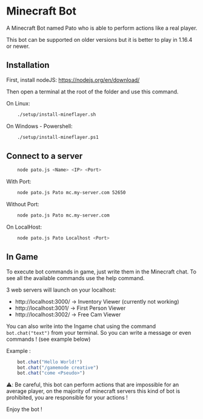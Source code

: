 # Minecraft Bot

A Minecraft Bot named Pato who is able to perform actions like a real player.


This bot can be supported on older versions but it is better to play in 1.16.4 or newer.


## Installation

First, install nodeJS:
https://nodejs.org/en/download/


Then open a terminal at the root of the folder and use this command.

On Linux:

```bash
    ./setup/install-mineflayer.sh
```

On Windows - Powershell:

```bash
    ./setup/install-mineflayer.ps1
```
## Connect to a server

```bash
    node pato.js <Name> <IP> <Port>
```

With Port:

```bash
    node pato.js Pato mc.my-server.com 52650
```

Without Port:

```bash
    node pato.js Pato mc.my-server.com
```

On LocalHost:

```bash
    node pato.js Pato Localhost <Port>
```
## In Game

To execute bot commands in game, just write them in the Minecraft chat.
To see all the available commands use the help command.

3 web servers will launch on your localhost:
- http://localhost:3000/ -> Inventory Viewer (currently not working)
- http://localhost:3001/ -> First Person Viewer
- http://localhost:3002/ -> Free Cam Viewer

You can also write into the Ingame chat using the command `bot.chat("text")` from your terminal.
So you can write a message or even commands ! (see example below)

Example :
```JavaScript
    bot.chat("Hello World!")
    bot.chat("/gamemode creative")
    bot.chat("come <Pseudo>")
```

⚠️: Be careful, this bot can perform actions that are impossible for an average player, on the majority of minecraft servers this kind of bot is prohibited, you are responsible for your actions !

Enjoy the bot !
